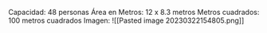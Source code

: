 Capacidad: 48 personas
Área en Metros: 12 x 8.3 metros
Metros cuadrados: 100 metros cuadrados
Imagen:
![[Pasted image 20230322154805.png]]